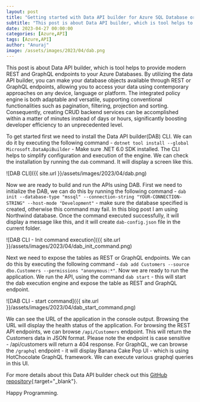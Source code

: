 ```yaml
---
layout: post
title: "Getting started with Data API builder for Azure SQL Database or SQL Server"
subtitle: "This post is about Data API builder, which is tool helps to provide modern REST and GraphQL endpoints to your Azure Databases."
date: 2023-04-27 00:00:00
categories: [Azure,API]
tags: [Azure,API]
author: "Anuraj"
image: /assets/images/2023/04/dab.png
---
```


This post is about Data API builder, which is tool helps to provide modern REST and GraphQL endpoints to your Azure Databases. By utilizing the data API builder, you can make your database objects available through REST or GraphQL endpoints, allowing you to access your data using contemporary approaches on any device, language or platform. The integrated policy engine is both adaptable and versatile, supporting conventional functionalities such as pagination, filtering, projection and sorting. Consequently, creating CRUD backend services can be accomplished within a matter of minutes instead of days or hours, significantly boosting developer efficiency to an unprecedented level.

To get started first we need to install the  Data API builder(DAB) CLI. We can do it by executing the following command - `dotnet tool install --global Microsoft.DataApiBuilder` - Make sure .NET 6.0 SDK installed. The CLI helps to simplify configuration and execution of the engine. We can check the installation by running the `dab` command. It will display a screen like this.

![DAB CLI]({{ site.url }}/assets/images/2023/04/dab.png)

Now we are ready to build and run the APIs using DAB. First we need to initialize the DAB, we can do this by running the following command - `dab init --database-type "mssql" --connection-string "YOUR-CONNECTION-STRING" --host-mode "Development"` - make sure the database specified is created, otherwise this command may fail. In this blog post I am using Northwind database. Once the command executed successfully, it will display a message like this, and it will create `dab-config.json` file in the current folder.

![DAB CLI - Init command execution]({{ site.url }}/assets/images/2023/04/dab_init_command.png)

Next we need to expose the tables as REST or GraphQL endpoints. We can do this by executing the following command - `dab add Customers --source dbo.Customers --permissions "anonymous:*"`. Now we are ready to run the application. We run the API, using the command `dab start` - this will start the dab execution engine and expose the table as REST and GraphQL endpoint. 

![DAB CLI - start command]({{ site.url }}/assets/images/2023/04/dab_start_command.png)

We can see the URL of the application in the console output. Browsing the URL will display the health status of the application. For browsing the REST API endpoints, we can browse `/api/Customers` endpoint. This will return the Customers data in JSON format. Please note the endpoint is case sensitive - /api/customers will return a 404 response. For GraphQL, we can browse the `/graphql` endpoint - it will display Banana Cake Pop UI - which is using HotChocolate GraphQL framework. We can execute various graphql queries in this UI.

For more details about this Data API builder check out this [GitHub repository](https://github.com/Azure/data-api-builder){:target="_blank"}.

Happy Programming.